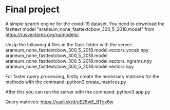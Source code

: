 # Final project

A simple search engine for the covid-19 dataset.
You need to download the fasttext model "araneum_none_fasttextcbow_300_5_2018.model" from https://rusvectores.org/ru/models/.

Unzip the following 4 files in the flask folder with the server:
araneum_none_fasttextcbow_300_5_2018.model.vectors_vocab.npy
araneum_none_fasttextcbow_300_5_2018.model
araneum_none_fasttextcbow_300_5_2018.model.vectors_ngrams.npy
araneum_none_fasttextcbow_300_5_2018.model.vectors.npy

For faster query processing, firstly create the necessary matrices for the methods with the command:
python3 create_matrices.py

After this you can run the server with the command:
python3 app.py

Query matrices: https://yadi.sk/d/uE28wE_BTrjx6w
